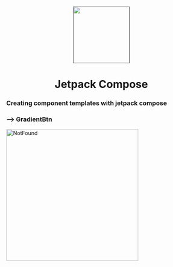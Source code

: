 <p align="center"><a href=""><img height="150" src="https://user-images.githubusercontent.com/37952748/132124247-07597373-6b69-4ca3-b419-a7678308017f.png"></a></p>
<h1 align="center">Jetpack Compose</h1>

### Creating component templates with jetpack compose
### --> GradientBtn <br>
<img src="https://user-images.githubusercontent.com/37952748/133452037-30778eb4-ba4b-4347-be86-6badfacaffe4.gif" alt="NotFound" height="350"><br>
